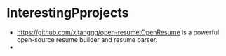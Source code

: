 # InterestingPprojects
- https://github.com/xitanggg/open-resume:OpenResume is a powerful open-source resume builder and resume parser.
- 
